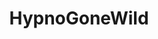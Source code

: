---
title: HypnoGoneWild
crosslinks:
- livven
- EmmaWatson
- NSFW_GIF
- gonewildaudio
- MyCherryCrush
- girlscontrolled
---